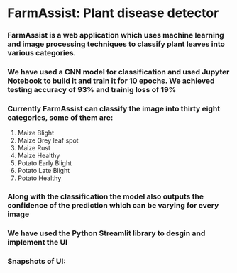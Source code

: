 # FarmAssist: Plant disease detector
### FarmAssist is a web application which uses machine learning and image processing techniques to classify plant leaves into various categories.
### We have used a CNN model for classification and used Jupyter Notebook to build it and train it for 10 epochs. We achieved testing accuracy of 93% and trainig loss of 19%
### Currently FarmAssist can classify the image into thirty eight categories, some of them are:
1. Maize Blight
2. Maize Grey leaf spot
3. Maize Rust
4. Maize Healthy
5. Potato Early Blight
6. Potato Late Blight
7. Potato Healthy

### Along with the classification the model also outputs the confidence of the prediction which can be varying for every image

### We have used the Python Streamlit library to desgin and implement the UI

### Snapshots of UI: 
